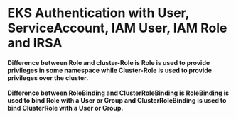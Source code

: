 # EKS Authentication with User, ServiceAccount, IAM User, IAM Role and IRSA

**Difference between Role and cluster-Role is Role is used to provide privileges in some namespace while Cluster-Role is used to provide privileges over the cluster.**
<br><br/>
**Difference between RoleBinding and ClusterRoleBinding is RoleBinding is used to bind Role with a User or Group and ClusterRoleBinding is used to bind ClusterRole with a User or Group.**
